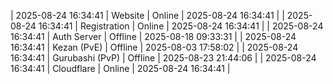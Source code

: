 | 2025-08-24 16:34:41 | Website | Online | 2025-08-24 16:34:41 |
| 2025-08-24 16:34:41 | Registration | Online | 2025-08-24 16:34:41 |
| 2025-08-24 16:34:41 | Auth Server | Offline | 2025-08-18 09:33:31 |
| 2025-08-24 16:34:41 | Kezan (PvE) | Offline | 2025-08-03 17:58:02 |
| 2025-08-24 16:34:41 | Gurubashi (PvP) | Offline | 2025-08-23 21:44:06 |
| 2025-08-24 16:34:41 | Cloudflare | Online | 2025-08-24 16:34:41 |

